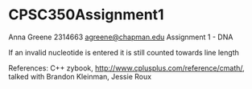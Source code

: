 # CPSC350Assignment1

Anna Greene
2314663
agreene@chapman.edu
Assignment 1 - DNA

If an invalid nucleotide is entered it is still counted towards line length

References: C++ zybook, http://www.cplusplus.com/reference/cmath/, talked with Brandon Kleinman, Jessie Roux
